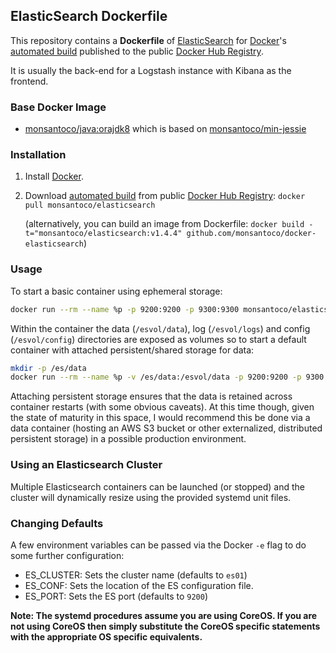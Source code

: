 ## ElasticSearch Dockerfile

This repository contains a **Dockerfile** of [ElasticSearch](http://www.elasticsearch.org/) for [Docker](https://www.docker.com/)'s [automated build](https://registry.hub.docker.com/u/monsantoco/elasticsearch/) published to the public [Docker Hub Registry](https://registry.hub.docker.com/).

It is usually the back-end for a Logstash instance with Kibana as the frontend.


### Base Docker Image

* [monsantoco/java:orajdk8](https://registry.hub.docker.com/u/monsantoco/java/) which is based on [monsantoco/min-jessie](https://registry.hub.docker.com/u/monsantoco/min-jessie/)


### Installation

1. Install [Docker](https://www.docker.com/).

2. Download [automated build](https://registry.hub.docker.com/u/monsantoco/elasticsearch/) from public [Docker Hub Registry](https://registry.hub.docker.com/): `docker pull monsantoco/elasticsearch`

   (alternatively, you can build an image from Dockerfile: `docker build -t="monsantoco/elasticsearch:v1.4.4" github.com/monsantoco/docker-elasticsearch`)


### Usage
To start a basic container using ephemeral storage:

```sh
docker run --rm --name %p -p 9200:9200 -p 9300:9300 monsantoco/elasticsearch
```

Within the container the data (`/esvol/data`), log (`/esvol/logs`) and config (`/esvol/config`) directories are exposed as volumes so to start a default container with attached persistent/shared storage for data:

```sh
mkdir -p /es/data
docker run --rm --name %p -v /es/data:/esvol/data -p 9200:9200 -p 9300:9300 monsantoco/elasticsearch
```

Attaching persistent storage ensures that the data is retained across container restarts (with some obvious caveats). At this time though, given the state of maturity in this space, I would recommend this be done via a data container (hosting an AWS S3 bucket or other externalized, distributed persistent storage) in a possible production environment.

### Using an Elasticsearch Cluster
Multiple Elasticsearch containers can be launched (or stopped) and the cluster will dynamically resize using the provided systemd unit files.

### Changing Defaults
A few environment variables can be passed via the Docker `-e` flag to do some further configuration:

  - ES_CLUSTER: Sets the cluster name (defaults to `es01`)
  - ES_CONF: Sets the location of the ES configuration file.
  - ES_PORT: Sets the ES port (defaults to `9200`)
  
**Note: The systemd procedures assume you are using CoreOS. If you are not using CoreOS then simply substitute the CoreOS specific statements with the appropriate OS specific equivalents.**

